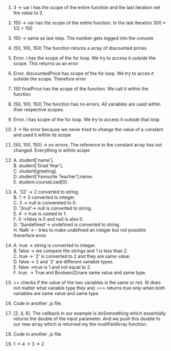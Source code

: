 1. 3 -> var i has the scope of the entire function and the last iteration set the value to 3 
2. 150 -> var has the scope of the entire function. In the last iteration 300 * 1/2 = 150
3. 150 -> same as last step. The number gets logged into the console
4. [50, 100, 150] The function returns a array of discounted prices
5. Error. i has the scope of the for loop. We try to access it outside the scope. This returns us an error
6. Error. discountedPrice has scope of the for loop. We try to acces it outside the scope. Therefore error
7. 150 finalPrice has the scope of the function. We call it within the function
8. [50, 100, 150] The function has no errors. All variables are used within thier respective scopes. 
9. Error. i has scope of the for loop. We try to access it outside that loop
10. 3 -> No error because we never tried to change the value of a constant and used it within its scope
11. [50, 100, 150] -> no errors. The reference to the constant array has not changed. Everything is within scope
12. A. student['name'].  
    B. student['Grad Year'].    
    C. student[greeting].   
    D. student['Favourite Teacher'].name.  
    E. student.courseLoad[0].   
13. A. '32'   -> 2 converted to string.   
    B. 1      -> 3 converted to integer.   
    C. 3      -> null is convereted to 0.   
    D. '3null'-> null is converted to string.   
    E. 4      -> true is casted to 1.    
    F. 0      ->false is 0 and null is also 0.   
    G. '3undefined'-> undefined is converted to string.   
    H. NaN        -> - tries to make undefined an integer but not possible thererfore error.   

14. A. true  -> string is converted to integer.   
    B. false -> we compare the strings and 1 is less than 2.    
    C. true  -> '2' is converted to 2 and they are same value.    
    D. false -> 2 and '2' are different variable types.   
    E. false ->true is 1 and not equal to 2.    
    F. true. -> True and Boolean(2)nare same value and same type.     
15. == checks if the value of the two variables is the same or not. (It does not matter what variable type they are) === returns true only when both    variables are same value and same type.   
16. Code in another .js file.  
17. [2, 4, 6]. The callback in our example is doSomoething which essentially returns the double of the input parameter. And we push this double to our new array which is returned my the modifiedArray function.   
18. Code in another .js file.  
19. 1 -> 4 -> 3 -> 2
